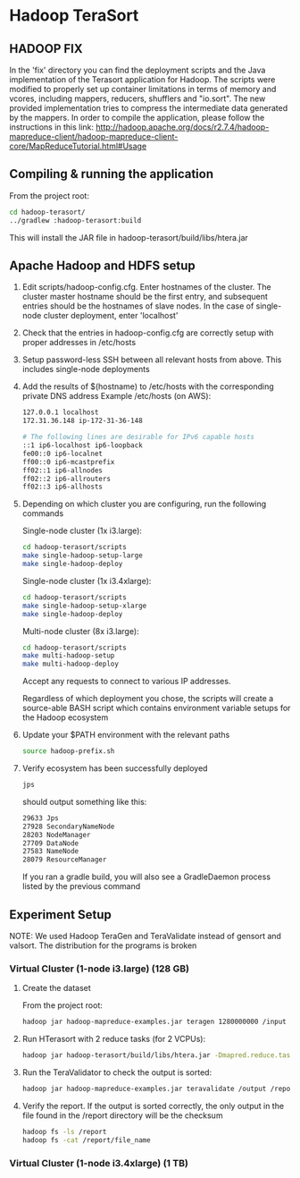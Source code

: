 # Hadoop TeraSort

## HADOOP FIX
In the 'fix' directory you can find the deployment scripts and the Java
implementation of the Terasort application for Hadoop. The scripts were modified
to properly set up container limitations in terms of memory and vcores,
including mappers, reducers, shufflers and "io.sort". The new provided
implementation tries to compress the intermediate data generated by the mappers.
In order to compile the application, please follow the instructions in this
link:
http://hadoop.apache.org/docs/r2.7.4/hadoop-mapreduce-client/hadoop-mapreduce-client-core/MapReduceTutorial.html#Usage

## Compiling & running the application

From the project root:

```bash
cd hadoop-terasort/
../gradlew :hadoop-terasort:build
```
This will install the JAR file in hadoop-terasort/build/libs/htera.jar

## Apache Hadoop and HDFS setup

1. Edit scripts/hadoop-config.cfg. Enter hostnames of the cluster. The cluster master hostname should be the first entry,
and subsequent entries should be the hostnames of slave nodes. In the case of single-node cluster deployment, enter 'localhost'
2. Check that the entries in hadoop-config.cfg are correctly setup with proper addresses in /etc/hosts
3. Setup password-less SSH between all relevant hosts from above. This includes single-node deployments
4. Add the results of $(hostname) to /etc/hosts with the corresponding private DNS address
    Example /etc/hosts (on AWS):
    ```bash
    127.0.0.1 localhost
    172.31.36.148 ip-172-31-36-148
    
    # The following lines are desirable for IPv6 capable hosts
    ::1 ip6-localhost ip6-loopback
    fe00::0 ip6-localnet
    ff00::0 ip6-mcastprefix
    ff02::1 ip6-allnodes
    ff02::2 ip6-allrouters
    ff02::3 ip6-allhosts

    ```
5. Depending on which cluster you are configuring, run the following commands

    Single-node cluster (1x i3.large):
    ```bash
    cd hadoop-terasort/scripts
    make single-hadoop-setup-large
    make single-hadoop-deploy
    ```
    
    Single-node cluster (1x i3.4xlarge):
    ```bash
    cd hadoop-terasort/scripts
    make single-hadoop-setup-xlarge
    make single-hadoop-deploy
    ```

    Multi-node cluster (8x i3.large):
    ```bash
    cd hadoop-terasort/scripts
    make multi-hadoop-setup
    make multi-hadoop-deploy
    ```
    
    Accept any requests to connect to various IP addresses.

    Regardless of which deployment you chose, the scripts will create a source-able BASH script which contains environment
    variable setups for the Hadoop ecosystem

6. Update your $PATH environment with the relevant paths
    ```bash
    source hadoop-prefix.sh
    ```

7. Verify ecosystem has been successfully deployed

    ```bash
    jps
    ```
    should output something like this:

    ```bash
    29633 Jps
    27928 SecondaryNameNode
    28203 NodeManager
    27709 DataNode
    27583 NameNode
    28079 ResourceManager
    ```

    If you ran a gradle build, you will also see a GradleDaemon process listed by the previous command

## Experiment Setup

NOTE: We used Hadoop TeraGen and TeraValidate instead of gensort and valsort. The distribution for the programs is broken

### Virtual Cluster (1-node i3.large) (128 GB)

1. Create the dataset

    From the project root:
    ```bash
    hadoop jar hadoop-mapreduce-examples.jar teragen 1280000000 /input
    ```
2. Run HTerasort with 2 reduce tasks (for 2 VCPUs):

    ```bash
    hadoop jar hadoop-terasort/build/libs/htera.jar -Dmapred.reduce.tasks=2 /input /output
    ```
3. Run the TeraValidator to check the output is sorted:

    ```bash
    hadoop jar hadoop-mapreduce-examples.jar teravalidate /output /report
    ```
4. Verify the report. If the output is sorted correctly, the only output in the file found in
the /report directory will be the checksum

    ```bash
    hadoop fs -ls /report
    hadoop fs -cat /report/file_name
    ```

### Virtual Cluster (1-node i3.4xlarge) (1 TB)






